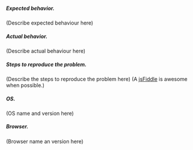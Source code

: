 ##### Expected behavior.
(Describe expected behaviour here)

##### Actual behavior.
(Describe actual behaviour here)

##### Steps to reproduce the problem.
(Describe the steps to reproduce the problem here)
(A [jsFiddle](https://jsfiddle.net/froala/wc5c3jhk/) is awesome when possible.)

##### OS.
(OS name and version here)

##### Browser.
(Browser name an version here)
